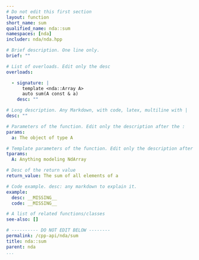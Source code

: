 ```yaml
---
# Do not edit this first section
layout: function
short_name: sum
qualified_name: nda::sum
namespaces: [nda]
includer: nda/nda.hpp

# Brief description. One line only.
brief: ""

# List of overloads. Edit only the desc
overloads:

  - signature: |
      template <nda::Array A>
      auto sum(A const & a)
    desc: ""

# Long description. Any Markdown, with code, latex, multiline with |
desc: ""

# Parameters of the function. Edit only the description after the :
params:
  a: The object of type A

# Template parameters of the function. Edit only the description after the :
tparams:
  A: Anything modeling NdArray

# Desc of the return value
return_value: The sum of all elements of a

# Code example. desc: any markdown to explain it.
example:
  desc: __MISSING__
  code: __MISSING__

# A list of related functions/classes
see-also: []

# ---------- DO NOT EDIT BELOW --------
permalink: /cpp-api/nda/sum
title: nda::sum
parent: nda
...
```


